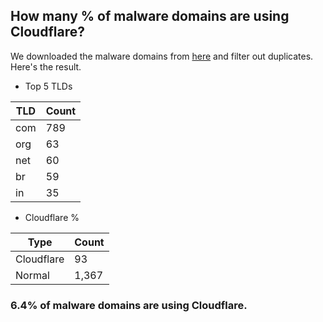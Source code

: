 ## How many % of malware domains are using Cloudflare?


We downloaded the malware domains from [here](https://urlhaus.abuse.ch) and filter out duplicates.
Here's the result.


[//]: # (start replacement)


- Top 5 TLDs

| TLD | Count |
| --- | --- |
| com | 789 |
| org | 63 |
| net | 60 |
| br | 59 |
| in | 35 |


- Cloudflare %

| Type | Count |
| --- | --- |
| Cloudflare | 93 |
| Normal | 1,367 |


### 6.4% of malware domains are using Cloudflare.